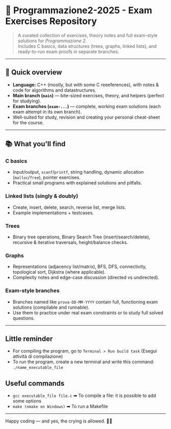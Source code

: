 # 🧠 Programmazione2-2025 - Exam Exercises Repository

> A curated collection of exercises, theory notes and full exam-style solutions for *Programmazione 2*.  
> Includes C basics, data structures (trees, graphs, linked lists), and ready-to-run exam proofs in separate branches.

---

## 🚀 Quick overview

- **Language:** C++ (mostly, but with some C reeeferences), with notes & code for algorithms and datastructures.  
- **Main branch (`main`)** — bite-sized exercises, theory, and helpers (perfect for studying).  
- **Exam branches (`exam-...`)** — complete, working exam solutions (each exam attempt in its own branch).  
- Well-suited for study, revision and creating your personal cheat-sheet for the course.

---

## 📚 What you'll find

### C basics
- Input/output, `scanf`/`printf`, string handling, dynamic allocation (`malloc`/`free`), pointer exercises.
- Practical small programs with explained solutions and pitfalls.

### Linked lists (singly & doubly)
- Create, insert, delete, search, reverse list, merge lists.
- Example implementations + testcases.

### Trees
- Binary tree operations, Binary Search Tree (insert/search/delete), recursive & iterative traversals, height/balance checks.

### Graphs
- Representations (adjacency list/matrix), BFS, DFS, connectivity, topological sort, Dijkstra (where applicable).
- Complexity notes and edge-case discussion (directed vs undirected).

### Exam-style branches
- Branches named like `prova-DD-MM-YYYY`  contain full, functioning exam solutions (compilable and runnable).
- Use them to practice under real exam constraints or to study full solved questions.

---

## Little reminder
- For compiling the program, go to `Terminal > Run build task` (Esegui attività di compilazione)
- To run the program, create a new terminal and write this command: `./name_executable_file`

## Useful commands
- `gcc executable_file file.c`  ➡  To compile a file: it is possible to add some options
- `make (nmake on Windows)`     ➡   To run a Makefile

---

Happy coding — and yes, the crying is allowed. 🧃😅
